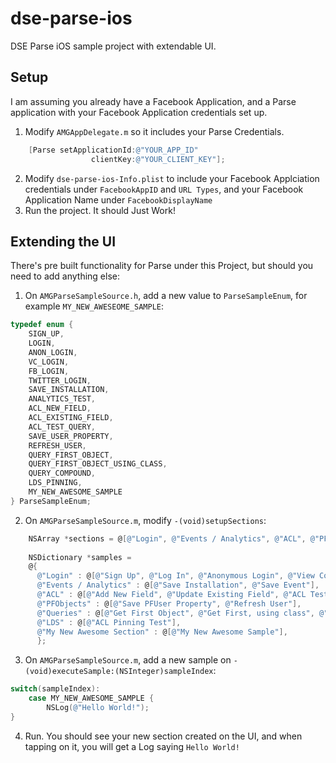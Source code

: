 # dse-parse-ios

DSE Parse iOS sample project with extendable UI.

## Setup

I am assuming you already have a Facebook Application, and a Parse application with your Facebook Application credentials set up. 

1. Modify `AMGAppDelegate.m` so it includes your Parse Credentials.

```objective-c
    [Parse setApplicationId:@"YOUR_APP_ID"
                  clientKey:@"YOUR_CLIENT_KEY"];
```

2. Modify `dse-parse-ios-Info.plist` to include your Facebook Applciation credentials under `FacebookAppID` and `URL Types`, and your Facebook Application Name under `FacebookDisplayName`
3. Run the project. It should Just Work!

## Extending the UI

There's pre built functionality for Parse under this Project, but should you need to add anything else:

1. On `AMGParseSampleSource.h`, add a new value to `ParseSampleEnum`, for example `MY_NEW_AWESEOME_SAMPLE`:

```objective-c
typedef enum {
    SIGN_UP,
    LOGIN,
    ANON_LOGIN,
    VC_LOGIN,
    FB_LOGIN,
    TWITTER_LOGIN,
    SAVE_INSTALLATION,
    ANALYTICS_TEST,
    ACL_NEW_FIELD,
    ACL_EXISTING_FIELD,
    ACL_TEST_QUERY,
    SAVE_USER_PROPERTY,
    REFRESH_USER,
    QUERY_FIRST_OBJECT,
    QUERY_FIRST_OBJECT_USING_CLASS,
    QUERY_COMPOUND,
    LDS_PINNING,
    MY_NEW_AWESOME_SAMPLE
} ParseSampleEnum;
```

2. On `AMGParseSampleSource.m`, modify `-(void)setupSections`:
```objective-c
    NSArray *sections = @[@"Login", @"Events / Analytics", @"ACL", @"PFObjects", @"Queries", @"LDS", @"My New Awesome Section"];
    
    NSDictionary *samples =
    @{
      @"Login" : @[@"Sign Up", @"Log In", @"Anonymous Login", @"View Controller Login", @"Facebook", @"Twitter"],
      @"Events / Analytics" : @[@"Save Installation", @"Save Event"],
      @"ACL" : @[@"Add New Field", @"Update Existing Field", @"ACL Test Query"],
      @"PFObjects" : @[@"Save PFUser Property", @"Refresh User"],
      @"Queries" : @[@"Get First Object", @"Get First, using class", @"Compound Query Test"],
      @"LDS" : @[@"ACL Pinning Test"],
      @"My New Awesome Section" : @[@"My New Awesome Sample"],
      };
```

3. On `AMGParseSampleSource.m`, add a new sample on `- (void)executeSample:(NSInteger)sampleIndex`:

```objective-c
switch(sampleIndex):
    case MY_NEW_AWESOME_SAMPLE {
        NSLog(@"Hello World!");
}
```

4. Run. You should see your new section created on the UI, and when tapping on it, you will get a Log saying `Hello World!`
